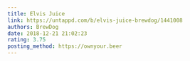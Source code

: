 ```yaml
---
title: Elvis Juice
link: https://untappd.com/b/elvis-juice-brewdog/1441008
authors: BrewDog
date: 2018-12-21 21:02:23
rating: 3.75
posting_method: https://ownyour.beer
---
```

